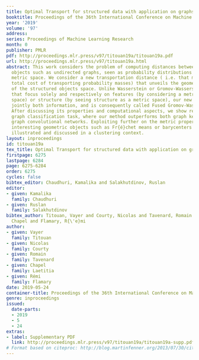 ```yaml
---
title: Optimal Transport for structured data with application on graphs
booktitle: Proceedings of the 36th International Conference on Machine Learning
year: '2019'
volume: '97'
address: 
series: Proceedings of Machine Learning Research
month: 0
publisher: PMLR
pdf: http://proceedings.mlr.press/v97/titouan19a/titouan19a.pdf
url: http://proceedings.mlr.press/v97/titouan19a.html
abstract: This work considers the problem of computing distances between structured
  objects such as undirected graphs, seen as probability distributions in a specific
  metric space. We consider a new transportation distance ( i.e. that minimizes a
  total cost of transporting probability masses) that unveils the geometric nature
  of the structured objects space. Unlike Wasserstein or Gromov-Wasserstein metrics
  that focus solely and respectively on features (by considering a metric in the feature
  space) or structure (by seeing structure as a metric space), our new distance exploits
  jointly both information, and is consequently called Fused Gromov-Wasserstein (FGW).
  After discussing its properties and computational aspects, we show results on a
  graph classification task, where our method outperforms both graph kernels and deep
  graph convolutional networks. Exploiting further on the metric properties of FGW,
  interesting geometric objects such as Fr{é}chet means or barycenters of graphs are
  illustrated and discussed in a clustering context.
layout: inproceedings
id: titouan19a
tex_title: Optimal Transport for structured data with application on graphs
firstpage: 6275
lastpage: 6284
page: 6275-6284
order: 6275
cycles: false
bibtex_editor: Chaudhuri, Kamalika and Salakhutdinov, Ruslan
editor:
- given: Kamalika
  family: Chaudhuri
- given: Ruslan
  family: Salakhutdinov
bibtex_author: Titouan, Vayer and Courty, Nicolas and Tavenard, Romain and Laetitia,
  Chapel and Flamary, R{\'e}mi
author:
- given: Vayer
  family: Titouan
- given: Nicolas
  family: Courty
- given: Romain
  family: Tavenard
- given: Chapel
  family: Laetitia
- given: Rémi
  family: Flamary
date: 2019-05-24
container-title: Proceedings of the 36th International Conference on Machine Learning
genre: inproceedings
issued:
  date-parts:
  - 2019
  - 5
  - 24
extras:
- label: Supplementary PDF
  link: http://proceedings.mlr.press/v97/titouan19a/titouan19a-supp.pdf
# Format based on citeproc: http://blog.martinfenner.org/2013/07/30/citeproc-yaml-for-bibliographies/
---
```

